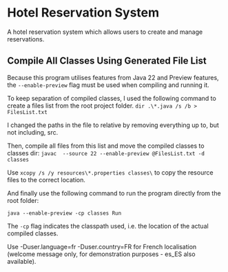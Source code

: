 # Hotel Reservation System
A hotel reservation system which allows users to create and manage reservations.

## Compile All Classes Using Generated File List
Because this program utilises features from Java 22 and Preview features, the ``--enable-preview`` flag must be used when compiling and running it.

To keep separation of compiled classes, I used the following command to create a files list from the root project folder.
``dir .\*.java /s /b > FilesList.txt``

I changed the paths in the file to relative by removing everything up to, but not including, src.

Then, compile all files from this list and move the compiled classes to classes dir:
``javac  --source 22 --enable-preview @FilesList.txt -d classes``

Use ``xcopy /s /y resources\*.properties classes\`` to copy the resource files to the correct location.

And finally use the following command to run the program directly from the root folder:

``java --enable-preview -cp classes Run``

The ``-cp`` flag indicates the classpath used, i.e. the location of the actual compiled classes.

Use -Duser.language=fr -Duser.country=FR for French localisation (welcome message only, for demonstration purposes - es_ES also available).
